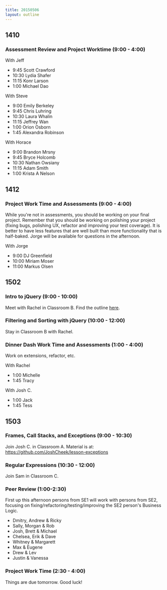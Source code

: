 ```yaml
---
title: 20150506
layout: outline
---
```


## 1410

### Assessment Review and Project Worktime (9:00 - 4:00)

With Jeff

* 9:45 Scott Crawford
* 10:30 Lydia Shafer
* 11:15 Konr Larson
* 1:00 Michael Dao

With Steve

* 9:00 Emily Berkeley
* 9:45 Chris Luhring
* 10:30 Laura Whalin
* 11:15 Jeffrey Wan
* 1:00 Orion Osborn
* 1:45 Alexandra Robinson

With Horace

* 9:00 Brandon Mrsny
* 9:45 Bryce Holcomb
* 10:30 Nathan Owsiany
* 11:15 Adam Smith
* 1:00 Krista A Nelson

## 1412

### Project Work Time and Assessments (9:00 - 4:00)

While you're not in assessments, you should be working on your final project. Remember that you should be working on polishing your project (fixing bugs, polishing UX, refactor and improving your test coverage). It is better to have less features that are well built than more functionality that is half-baked. Jorge will be available for questions in the afternoon.

With Jorge

* 9:00 DJ Greenfield
* 10:00 Miriam Moser
* 11:00 Markus Olsen

## 1502

### Intro to jQuery (9:00 - 10:00)

Meet with Rachel in Classroom B. Find the outline [here](https://github.com/turingschool/lesson_plans/blob/master/ruby_02-web_applications_with_ruby/introduction_to_jquery.markdown).

### Filtering and Sorting with jQuery (10:00 - 12:00)

Stay in Classroom B with Rachel.

### Dinner Dash Work Time and Assessments (1:00 - 4:00)

Work on extensions, refactor, etc.

With Rachel

* 1:00 Michelle
* 1:45 Tracy

With Josh C.

* 1:00 Jack
* 1:45 Tess

## 1503

### Frames, Call Stacks, and Exceptions (9:00 - 10:30)

Join Josh C. in Classroom A. Material is at: https://github.com/JoshCheek/lesson-exceptions

### Regular Expressions (10:30 - 12:00)

Join Sam in Classroom C.

### Peer Review (1:00-2:30)

First up this afternoon persons from SE1 will work with persons from SE2, focusing on fixing/refactoring/testing/improving
the SE2 person's Business Logic.

* Dmitry, Andrew & Ricky
* Sally, Morgan & Rob
* Josh, Brett & Michael
* Chelsea, Erik & Dave
* Whitney & Margarett
* Max & Eugene
* Drew & Lev
* Justin & Vanessa

### Project Work Time (2:30 - 4:00)

Things are due tomorrow. Good luck!

